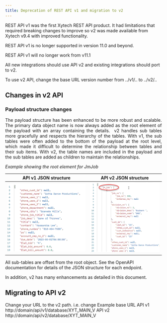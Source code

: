 ```yaml
---
title: Deprecation of REST API v1 and migration to v2
---
```


REST API v1 was the first Xytech REST API product. It had limitations that required breaking changes to improve so v2 was made available from Xytech v9.4 with improved functionality.

REST API v1 is no longer supported in version 11.0 and beyond.  

REST API v1 will no longer work from v11.1  

All new integrations should use API v2 and existing integrations should port to v2.  

To use v2 API, change the base URL version number from ../v1/.. to ../v2/..

## Changes in v2 API 

### Payload structure changes
<p align="justify">The payload structure has been enhanced to be more robust and scalable.
The primary data object name is now always added as the root element of the payload with an array containing the details. 
v2 handles sub tables more gracefully and respects the hierarchy of the tables. With v1, the sub tables were often added to the bottom of the payload at the root level, which made it difficult to determine the relationship between tables and their sub items. With v2, the table names are included in the payload and the sub tables are added as children to maintain the relationships.</p>

*Example showing the root element for JmJob*

| API v1 JSON structure                           | API v2 JSON structure                           |
| ----------------------------------------------- | ----------------------------------------------- |
| ![](5.%20assets/Pasted%20image%2020240730142842.png) | ![](5.%20assets/Pasted%20image%2020240730142900.png) |




All sub-tables are offset from the root object.
See the OpenAPI documentation for details of the JSON structure for each endpoint.

In addition, v2 has many enhancements as detailed in this document.


## Migrating to API v2 

Change your URL to the v2  path. i.e. change
Example base URL
API v1
http://domain/api/v1/database/XYT_MAIN_V
API v2
http://domain/api/v2/database/XYT_MAIN_V